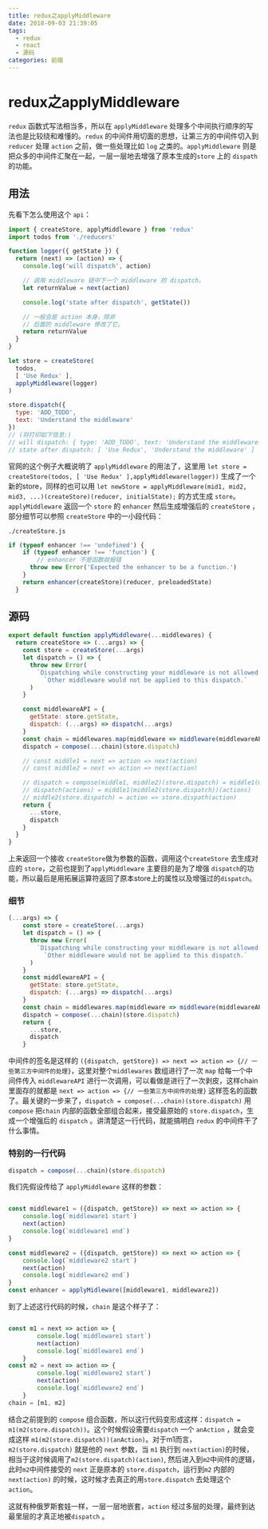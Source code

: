 ```yaml
---
title: redux之applyMiddleware
date: 2018-09-03 21:39:05
tags:
  - redux
  - react
  - 源码
categories: 前端
---
```


# redux之applyMiddleware

`redux` 函数式写法相当多，所以在 `applyMiddleware` 处理多个中间执行顺序的写法也是比较绕和难懂的。`redux` 的中间件用切面的思想，让第三方的中间件切入到 `reducer` 处理 `action` 之前，做一些处理比如 `log` 之类的。`applyMiddleware` 则是把众多的中间件汇聚在一起，一层一层地去增强了原本生成的`store` 上的 `dispath` 的功能。

## 用法

先看下怎么使用这个 `api`：

```js
import { createStore, applyMiddleware } from 'redux'
import todos from './reducers'

function logger({ getState }) {
  return (next) => (action) => {
    console.log('will dispatch', action)

    // 调用 middleware 链中下一个 middleware 的 dispatch。
    let returnValue = next(action)

    console.log('state after dispatch', getState())

    // 一般会是 action 本身，除非
    // 后面的 middleware 修改了它。
    return returnValue
  }
}

let store = createStore(
  todos,
  [ 'Use Redux' ],
  applyMiddleware(logger)
)

store.dispatch({
  type: 'ADD_TODO',
  text: 'Understand the middleware'
})
// (将打印如下信息:)
// will dispatch: { type: 'ADD_TODO', text: 'Understand the middleware' }
// state after dispatch: [ 'Use Redux', 'Understand the middleware' ]
```

官网的这个例子大概说明了 `applyMiddleware` 的用法了，这里用 `let store = createStore(todos, [ 'Use Redux' ],applyMiddleware(logger))` 生成了一个新的store，同样的也可以用 `let newStore = applyMiddleware(mid1, mid2, mid3, ...)(createStore)(reducer, initialState);` 的方式生成 `store`。`applyMiddleware` 返回一个 `store` 的 `enhancer` 然后生成增强后的 `createStore` ，部分细节可以参照 `createStore` 中的一小段代码：

`./createStore.js`

```js
if (typeof enhancer !== 'undefined') {
    if (typeof enhancer !== 'function') {
        // enhancer 不是函数就报错
      throw new Error('Expected the enhancer to be a function.')
    }
    return enhancer(createStore)(reducer, preloadedState)
  }
```

## 源码

```js
export default function applyMiddleware(...middlewares) {
  return createStore => (...args) => {
    const store = createStore(...args)
    let dispatch = () => {
      throw new Error(
        `Dispatching while constructing your middleware is not allowed. ` +
          `Other middleware would not be applied to this dispatch.`
      )
    }

    const middlewareAPI = {
      getState: store.getState,
      dispatch: (...args) => dispatch(...args)
    }
    const chain = middlewares.map(middleware => middleware(middlewareAPI))
    dispatch = compose(...chain)(store.dispatch)

    // const middle1 = next => action => next(action)
    // const middle2 = next => action => next(action)

    // dispatch = compose(middle1, middle2)(store.dispatch) = middle1(middle2(store.dispatch))
    // dispatch(actions) = middle1(middle2(store.dispatch))(actions)
    // middle2(store.dispatch) = action => store.dispath(action)
    return {
      ...store,
      dispatch
    }
  }
}
```

上来返回一个接收 `createStore`做为参数的函数，调用这个`createStore` 去生成对应的 `store`，之前也提到了`applyMiddleware` 主要目的是为了增强 `dispatch`的功能，所以最后是用拓展运算符返回了原本store上的属性以及增强过的`dispatch`。

### 细节

```js
(...args) => {
    const store = createStore(...args)
    let dispatch = () => {
      throw new Error(
        `Dispatching while constructing your middleware is not allowed. ` +
          `Other middleware would not be applied to this dispatch.`
      )
    }
    const middlewareAPI = {
      getState: store.getState,
      dispatch: (...args) => dispatch(...args)
    }
    const chain = middlewares.map(middleware => middleware(middlewareAPI))
    dispatch = compose(...chain)(store.dispatch)
    return {
      ...store,
      dispatch
    }
```

中间件的签名是这样的 `({dispatch, getStore}) => next => action => {// 一些第三方中间件的处理}`，这里对整个`middlewares` 数组进行了一次 `map` 给每一个中间件传入 `middlewareAPI` 进行一次调用，可以看做是进行了一次剥皮，这样chain里面存的就都是 `next => action => {// 一些第三方中间件的处理}` 这样签名的函数了。最关键的一步来了，`dispatch = compose(...chain)(store.dispatch)` 用 `compose` 把`chain` 内部的函数全部组合起来，接受最原始的 `store.dispatch`，生成一个增强后的 `dispatch` 。讲清楚这一行代码，就能搞明白 `redux` 的中间件干了什么事情。

### 特别的一行代码

```js
dispatch = compose(...chain)(store.dispatch)
```

我们先假设传给了 `applyMiddleware` 这样的参数：

```js

const middleware1 = ({dispatch, getStore}) => next => action => {
    console.log(`middleware1 start`)
    next(action)
    console.log(`middleware1 end`)
}

const middleware2 = ({dispatch, getStore}) => next => action => {
    console.log(`middleware2 start`)
    next(action)
    console.log(`middleware2 end`)
}
const enhancer = applyMidleware([middleware1, middleware2])
```

到了上述这行代码的时候，`chain` 是这个样子了：

```js

const m1 = next => action => {
        console.log(`middleware1 start`)
        next(action)
        console.log(`middleware1 end`)
    }
const m2 = next => action => {
        console.log(`middleware2 start`)
        next(action)
        console.log(`middleware2 end`)
    }
chain = [m1, m2]
```

结合之前提到的 `compose` 组合函数，所以这行代码变形成这样：`dispatch = m1(m2(store.dispatch))`。这个时候假设需要`dispatch` 一个 `anAction` ，就会变成这样 `m1(m2(store.dispatch))(anAction)`。对于m1而言，`m2(store.dispatch)` 就是他的 `next` 参数，当 `m1` 执行到 `next(action)`的时候，相当于这时候调用了`m2(store.dispatch)(action)`, 然后进入到`m2`中间件的逻辑，此时`m2`中间件接受的 `next` 正是原本的 `store.dispatch`，运行到`m2` 内部的 `next(action)` 的时候，这时候才去真正的用`store.dispatch` 去处理这个 `action`。

这就有种俄罗斯套娃一样，一层一层地嵌套，`action` 经过多层的处理，最终到达最里层的才真正地被`dispatch` 。